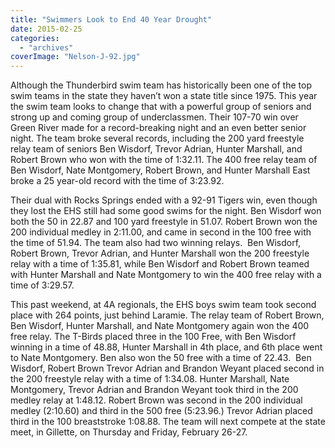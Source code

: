```yaml
---
title: "Swimmers Look to End 40 Year Drought"
date: 2015-02-25
categories: 
  - "archives"
coverImage: "Nelson-J-92.jpg"
---
```


Although the Thunderbird swim team has historically been one of the top swim teams in the state they haven’t won a state title since 1975. This year the swim team looks to change that with a powerful group of seniors and strong up and coming group of underclassmen. Their 107-70 win over Green River made for a record-breaking night and an even better senior night. The team broke several records, including the 200 yard freestyle relay team of seniors Ben Wisdorf, Trevor Adrian, Hunter Marshall, and Robert Brown who won with the time of 1:32.11. The 400 free relay team of Ben Wisdorf, Nate Montgomery, Robert Brown, and Hunter Marshall East broke a 25 year-old record with the time of 3:23.92.

Their dual with Rocks Springs ended with a 92-91 Tigers win, even though they lost the EHS still had some good swims for the night. Ben Wisdorf won both the 50 in 22.87 and 100 yard freestyle in 51.07. Robert Brown won the 200 individual medley in 2:11.00, and came in second in the 100 free with the time of 51.94. The team also had two winning relays.  Ben Wisdorf, Robert Brown, Trevor Adrian, and Hunter Marshall won the 200 freestyle relay with a time of 1:35.81, while Ben Wisdorf and Robert Brown teamed with Hunter Marshall and Nate Montgomery to win the 400 free relay with a time of 3:29.57.

This past weekend, at 4A regionals, the EHS boys swim team took second place with 264 points, just behind Laramie. The relay team of Robert Brown, Ben Wisdorf, Hunter Marshall, and Nate Montgomery again won the 400 free relay. The T-Birds placed three in the 100 Free, with Ben Wisdorf winning in a time of 48.88, Hunter Marshall in 4th place, and 6th place went to Nate Montgomery. Ben also won the 50 free with a time of 22.43.  Ben Wisdorf, Robert Brown Trevor Adrian and Brandon Weyant placed second in the 200 freestyle relay with a time of 1:34.08. Hunter Marshall, Nate Montgomery, Trevor Adrian and Brandon Weyant took third in the 200 medley relay at 1:48.12. Robert Brown was second in the 200 individual medley (2:10.60) and third in the 500 free (5:23.96.) Trevor Adrian placed third in the 100 breaststroke 1:08.88. The team will next compete at the state meet, in Gillette, on Thursday and Friday, February 26-27.
